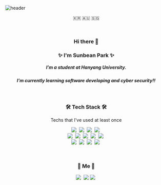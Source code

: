 <!--
### Hi there 👋


✨ I'm Sunbean Park ✨   
   
- 🔭 I’m currently working on Hanyang University.
- 🌱 I’m currently learning software developing and cyber security!!


- 👯 I’m looking to collaborate on ...
- 🤔 I’m looking for help with ...
- 💬 Ask me about ...
- 📫 How to reach me: ...
- 😄 Pronouns: ...
- ⚡ Fun fact: ...
-->


![header](https://capsule-render.vercel.app/api?type=waving&color=75c7ea&height=300&section=header&text=Sunbean%20Park&fontSize=85&animation=twinkling)


<p align="center">🇰🇷 🇦🇺 🇸🇬</p>

<br>

<h3 align="center">Hi there 👋</h3>
<h3 align="center">✨ I'm Sunbean Park ✨</h3>
<h5 align="center">I’m a student at Hanyang University.</h5>
<h5 align="center">I’m currently learning software developing and cyber security!!</h5>


<br>

<h3 align="center">🛠 Tech Stack 🛠</h3>

<p align="center"> Techs that I've used at least once </p>

<p align="center"> 
  <img src="https://img.shields.io/badge/Python-3766AB?style=flat-square&logo=Python&logoColor=white"/></a>&nbsp 
  <img src="https://img.shields.io/badge/Java-007396?style=flat-square&logo=Java&logoColor=white"/></a>&nbsp 
  <img src="https://img.shields.io/badge/C++-00599C?style=flat-square&logo=C%2B%2B&logoColor=white"/></a>&nbsp 
  <img src="https://img.shields.io/badge/C-A8B9CC?style=flat-square&logo=C&logoColor=white"/></a>&nbsp 
  <br>
  <img src="https://img.shields.io/badge/HTML-E34F26?style=flat-square&logo=HTML5&logoColor=white"/></a>&nbsp  
  <img src="https://img.shields.io/badge/css-1572B6?style=flat-square&logo=css3&logoColor=white"/></a>&nbsp  
  <img src="https://img.shields.io/badge/Javascript-ffb13b?style=flat-square&logo=javascript&logoColor=white"/></a>&nbsp 
  <img src="https://img.shields.io/badge/Node.js-339933?style=flat-square&logo=Node.js&logoColor=white"/></a>&nbsp   
  <img src="https://img.shields.io/badge/React-61DAFB?style=flat-square&logo=React&logoColor=white"/></a>&nbsp 
  <br>
  <img src="https://img.shields.io/badge/Oracle-F80000?style=flat-square&logo=Oracle&logoColor=white"/></a>&nbsp 
  <img src="https://img.shields.io/badge/aws-333664?style=flat-square&logo=amazon-aws&logoColor=white"/></a>&nbsp 
  <img src="https://img.shields.io/badge/Git-F05032?style=flat-square&logo=Git&logoColor=white"/></a>&nbsp
  <img src="https://img.shields.io/badge/Notion-000000?style=flat-square&logo=Notion&logoColor=white"/></a>&nbsp
</p>

<br>

<h3 align="center"> 🐋 Me 🐋 </h3>
<p align="center">
  <a href="https://www.instagram.com/ssunny_bean_.v/"><img src="https://img.shields.io/badge/Instagram-E4405F?style=flat-square&logo=Instagram&logoColor=white&link=https://www.instagram.com/ssunny_bean_.v/"/></a>&nbsp
  <a href="mailto:sunbeanp@naver.com"><img src="https://img.shields.io/badge/Gmail-d14836?style=flat-square&logo=Gmail&logoColor=white&link=sunbeanp@naver.com"/></a>
  <a href="https://github.com/whaleflyingsky/"><img src="https://img.shields.io/badge/GitHub-181717?style=flat-square&logo=GitHub&logoColor=white"/></a>&nbsp
</p>
<br>

<!-- [![Sunbean's github stats](https://github-readme-stats.vercel.app/api?username=whaleflyingsky&show_icons=true&theme=cobalt&count_private=true)](https://github.com/anuraghazra/github-readme-stats)


<p align="center">
<img src="https://github-readme-stats.vercel.app/api/top-langs/?username=whaleflyingsky&layout=compact&theme=vision-friendly-dark&langs_count=3"/>
</p> -->
